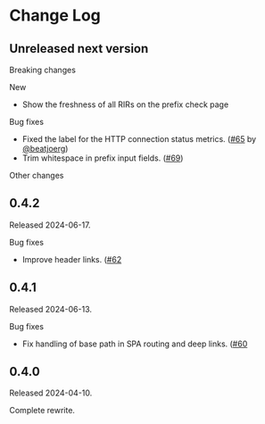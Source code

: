 # Change Log

## Unreleased next version

Breaking changes

New

* Show the freshness of all RIRs on the prefix check page

Bug fixes

* Fixed the label for the HTTP connection status metrics. ([#65] by
  [@beatjoerg])
* Trim whitespace in prefix input fields. ([#69])

Other changes

[#65]: https://github.com/NLnetLabs/routinator-ui/pull/65
[#69]: https://github.com/NLnetLabs/routinator-ui/pull/69
[@beatjoerg]: https://github.com/beatjoerg



## 0.4.2

Released 2024-06-17.

Bug fixes

* Improve header links. ([#62]

[#62]: https://github.com/NLnetLabs/routinator-ui/pull/62


## 0.4.1

Released 2024-06-13.

Bug fixes

* Fix handling of base path in SPA routing and deep links. ([#60]

[#60]: https://github.com/NLnetLabs/routinator-ui/pull/60


## 0.4.0

Released 2024-04-10.

Complete rewrite.

